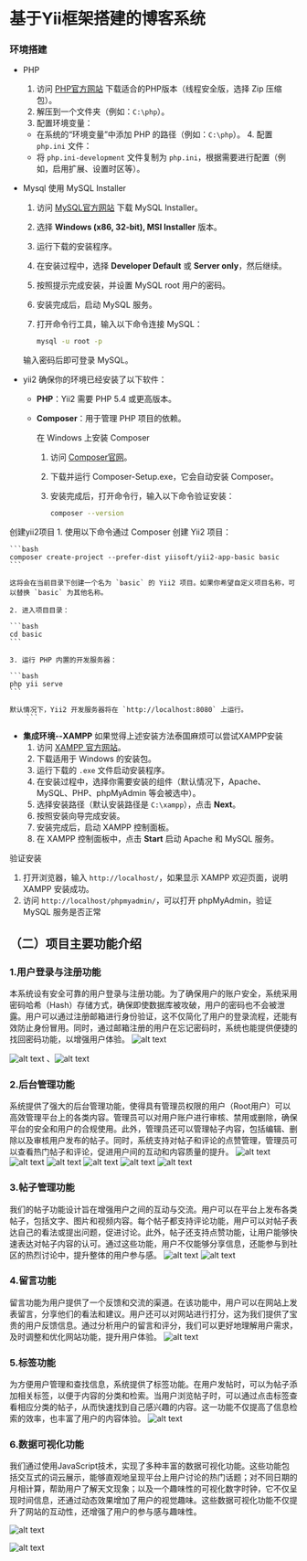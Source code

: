 # 基于Yii框架搭建的博客系统

### 环境搭建

- PHP
    1. 访问 [PHP官方网站](https://windows.php.net/download/) 下载适合的PHP版本（线程安全版，选择 Zip 压缩包）。
    2. 解压到一个文件夹（例如：`C:\php`）。
    3. 配置环境变量：
  - 在系统的“环境变量”中添加 PHP 的路径（例如：`C:\php`）。
    4. 配置 `php.ini` 文件：
  - 将 `php.ini-development` 文件复制为 `php.ini`，根据需要进行配置（例如，启用扩展、设置时区等）。

- Mysql
    使用 MySQL Installer
    1. 访问 [MySQL官方网站](https://dev.mysql.com/downloads/installer/) 下载 MySQL Installer。
    2. 选择 **Windows (x86, 32-bit), MSI Installer** 版本。
    3. 运行下载的安装程序。
    4. 在安装过程中，选择 **Developer Default** 或 **Server only**，然后继续。
    5. 按照提示完成安装，并设置 MySQL root 用户的密码。
    6. 安装完成后，启动 MySQL 服务。
    7. 打开命令行工具，输入以下命令连接 MySQL：

        ```bash
        mysql -u root -p
        ```

    输入密码后即可登录 MySQL。

- yii2
        确保你的环境已经安装了以下软件：
  - **PHP**：Yii2 需要 PHP 5.4 或更高版本。
  - **Composer**：用于管理 PHP 项目的依赖。

     在 Windows 上安装 Composer
    1. 访问 [Composer官网](https://getcomposer.org/)。
    2. 下载并运行 Composer-Setup.exe，它会自动安装 Composer。
    3. 安装完成后，打开命令行，输入以下命令验证安装：

        ```bash
        composer --version

创建yii2项目
    1. 使用以下命令通过 Composer 创建 Yii2 项目：

    ```bash
    composer create-project --prefer-dist yiisoft/yii2-app-basic basic
    ```

    这将会在当前目录下创建一个名为 `basic` 的 Yii2 项目。如果你希望自定义项目名称，可以替换 `basic` 为其他名称。

    2. 进入项目目录：

    ```bash
    cd basic
    ```

    3. 运行 PHP 内置的开发服务器：

    ```bash
    php yii serve
    ```

    默认情况下，Yii2 开发服务器将在 `http://localhost:8080` 上运行。
        ```

- **集成环境--XAMPP**
如果觉得上述安装方法泰国麻烦可以尝试XAMPP安装
    1. 访问 [XAMPP 官方网站](https://www.apachefriends.org/index.html)。
    2. 下载适用于 Windows 的安装包。
    3. 运行下载的 `.exe` 文件启动安装程序。
    4. 在安装过程中，选择你需要安装的组件（默认情况下，Apache、MySQL、PHP、phpMyAdmin 等会被选中）。
    5. 选择安装路径（默认安装路径是 `C:\xampp`），点击 **Next**。
    6. 按照安装向导完成安装。
    7. 安装完成后，启动 XAMPP 控制面板。
    8. 在 XAMPP 控制面板中，点击 **Start** 启动 Apache 和 MySQL 服务。

 验证安装

1. 打开浏览器，输入 `http://localhost/`，如果显示 XAMPP 欢迎页面，说明 XAMPP 安装成功。
2. 访问 `http://localhost/phpmyadmin/`，可以打开 phpMyAdmin，验证 MySQL 服务是否正常

## （二）项目主要功能介绍

### **1.用户登录与注册功能**

 本系统设有安全可靠的用户登录与注册功能。为了确保用户的账户安全，系统采用密码哈希（Hash）存储方式，确保即使数据库被攻破，用户的密码也不会被泄露。用户可以通过注册邮箱进行身份验证，这不仅简化了用户的登录流程，还能有效防止身份冒用。同时，通过邮箱注册的用户在忘记密码时，系统也能提供便捷的找回密码功能，以增强用户体验。
 ![alt text](<./data/team/temp/屏幕截图 2024-12-22 230718.png>)

 ![alt text](<./data/team/temp/屏幕截图 2024-12-22 230728.png>)
 、![alt text](<./data/team/temp/屏幕截图 2024-12-22 230740.png>)

### 2.**后台管理功能**

 系统提供了强大的后台管理功能，使得具有管理员权限的用户（Root用户）可以高效管理平台上的各类内容。管理员可以对用户账户进行审核、禁用或删除，确保平台的安全和用户的合规使用。此外，管理员还可以管理帖子内容，包括编辑、删除以及审核用户发布的帖子。同时，系统支持对帖子和评论的点赞管理，管理员可以查看热门帖子和评论，促进用户间的互动和内容质量的提升。
 ![alt text](<屏幕截图 2024-12-22 234637.png>) ![alt text](<屏幕截图 2024-12-22 234522.png>) ![alt text](<屏幕截图 2024-12-22 234536.png>) ![alt text](<屏幕截图 2024-12-22 234606.png>) ![alt text](<屏幕截图 2024-12-22 234619.png>) ![alt text](<屏幕截图 2024-12-22 234628.png>)

### 3.**帖子管理功能**

 我们的帖子功能设计旨在增强用户之间的互动与交流。用户可以在平台上发布各类帖子，包括文字、图片和视频内容。每个帖子都支持评论功能，用户可以对帖子表达自己的看法或提出问题，促进讨论。此外，帖子还支持点赞功能，让用户能够快速表达对帖子内容的认可。通过这些功能，用户不仅能够分享信息，还能参与到社区的热烈讨论中，提升整体的用户参与感。
 ![alt text](<./data/team/temp/屏幕截图 2024-12-22 234314.png>) ![alt text](<./data/team/temp/屏幕截图 2024-12-22 234301.png>)

### 4.**留言功能**

 留言功能为用户提供了一个反馈和交流的渠道。在该功能中，用户可以在网站上发表留言，分享他们的看法和建议。用户还可以对网站进行打分，这为我们提供了宝贵的用户反馈信息。通过分析用户的留言和评分，我们可以更好地理解用户需求，及时调整和优化网站功能，提升用户体验。
 ![alt text](<./data/team/temp/屏幕截图 2024-12-22 234354.png>)

### 5.**标签功能**

 为方便用户管理和查找信息，系统提供了标签功能。在用户发帖时，可以为帖子添加相关标签，以便于内容的分类和检索。当用户浏览帖子时，可以通过点击标签查看相应分类的帖子，从而快速找到自己感兴趣的内容。这一功能不仅提高了信息检索的效率，也丰富了用户的内容体验。
 ![alt text](<./data/team/temp/屏幕截图 2024-12-22 234448.png>)

### 6.**数据可视化功能**

 我们通过使用JavaScript技术，实现了多种丰富的数据可视化功能。这些功能包括交互式的词云展示，能够直观地呈现平台上用户讨论的热门话题；对不同日期的月相计算，帮助用户了解天文现象；以及一个趣味性的可视化数字时钟，它不仅呈现时间信息，还通过动态效果增加了用户的视觉趣味。这些数据可视化功能不仅提升了网站的互动性，还增强了用户的参与感与趣味性。

 ![alt text](./data/team/temp/image.png)

 ![alt text](./data/team/temp/image-1.png)

